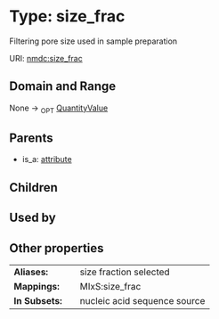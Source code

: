 
# Type: size_frac


Filtering pore size used in sample preparation

URI: [nmdc:size_frac](https://microbiomedata/meta/size_frac)


## Domain and Range

None ->  <sub>OPT</sub> [QuantityValue](QuantityValue.md)

## Parents

 *  is_a: [attribute](attribute.md)

## Children


## Used by


## Other properties

|  |  |  |
| --- | --- | --- |
| **Aliases:** | | size fraction selected |
| **Mappings:** | | MIxS:size_frac |
| **In Subsets:** | | nucleic acid sequence source |

